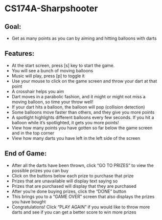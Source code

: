 # CS174A-Sharpshooter

## Goal:

- Get as many points as you can by aiming and hitting balloons with darts

## Features:

- At the start screen, press [s] key to start the game.
- You will see a bunch of moving balloons
- Music will play, press [p] to toggle it
- Use your mouse to click on the game screen and throw your dart at that point
- A crosshair helps you aim
- Dart moves in a parabolic fashion, and it might or might not miss a moving balloon, so
  time your throw well!
- If your dart hits a balloon, the balloon will pop (collision detection)
- Some balloons move faster than others, and they give you more points
- A spotlight highlights different balloons every few seconds. If you hit a balloon while it’s
  spotlighted, it gets you more points!
- View how many points you have gotten so far below the game screen and in the top
  corner
- View how many darts you have left in the left side of the screen

## End of Game:

- After all the darts have been thrown, click “GO TO PRIZES” to view the possible prizes
  you can buy
- Click on the buttons below each prize to purchase that prize
- Prizes that are unavailable will display text saying so
- Prizes that are purchased will display that they are purchased
- After you’re done buying prizes, click the “DONE” button
- This brings you to a “GAME OVER” screen that also displays the prizes you have
  bought
- Congratulations! Click “PLAY AGAIN” if you would like to throw more darts and see if
  you can get a better score to win more prizes
